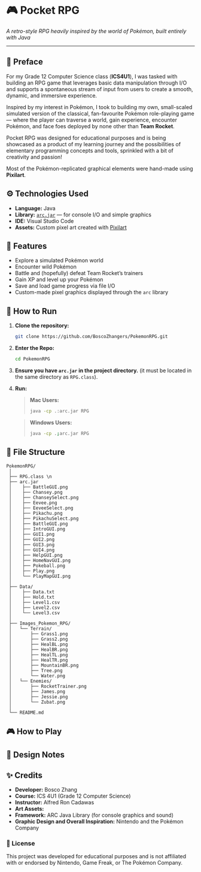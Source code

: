 # 🎮 Pocket RPG
*A retro-style RPG heavily inspired by the world of Pokémon, built entirely with Java*

---

## 📖 Preface
For my Grade 12 Computer Science class (**ICS4U1**), I was tasked with building an RPG game that leverages basic data manipulation through I/O and supports a spontaneous stream of input from users to create a smooth, dynamic, and immersive experience.  

Inspired by my interest in Pokémon, I took to building my own, small-scaled simulated version of the classical, fan-favourite Pokémon role-playing game — where the player can traverse a world, gain experience, encounter Pokémon, and face foes deployed by none other than **Team Rocket**.  

Pocket RPG was designed for educational purposes and is being showcased as a product of my learning journey and
the possibilities of elementary programming concepts and tools, sprinkled with a bit of creativity and passion!

Most of the Pokémon-replicated graphical elements were hand-made using **Pixilart**.

### ${}$

## ⚙️ Technologies Used
- **Language:** Java  
- **Library:** [`arc.jar`](https://arc.teach.cs.utoronto.ca) — for console I/O and simple graphics  
- **IDE:** Visual Studio Code  
- **Assets:** Custom pixel art created with [Pixilart](https://www.pixilart.com)

### ${}$

## 🧩 Features
- Explore a simulated Pokémon world  
- Encounter wild Pokémon   
- Battle and (hopefully) defeat Team Rocket’s trainers  
- Gain XP and level up your Pokémon  
- Save and load game progress via file I/O  
- Custom-made pixel graphics displayed through the `arc` library

### ${}$
## 🚀 How to Run

1. **Clone the repository:**
   ```bash
   git clone https://github.com/BoscoZhangers/PokemonRPG.git
   ```

2. **Enter the Repo:**
   ```bash
   cd PokemonRPG
   ```
   
3. **Ensure you have `arc.jar` in the project directory.**
   (it must be located in the same directory as `RPG.class`).
   
5. **Run:**

   > **Mac Users:**
   > ```bash
   > java -cp .:arc.jar RPG
   > ```

   > **Windows Users:**
   > ```bash
   > java -cp .;arc.jar RPG
   > ```

### ${}$

## 🧱 File Structure 

```
PokemonRPG/
 │ 
 ├── RPG.class \n
 ├── arc.jar
 │    ├── BattleGUI.png
 │    ├── Chansey.png
 │    ├── ChanseySelect.png
 │    ├── Eevee.png
 │    ├── EeveeSelect.png
 │    ├── Pikachu.png
 │    ├── PikachuSelect.png
 │    ├── BattleGUI.png
 │    ├── IntroGUI.png
 │    ├── GUI1.png
 │    ├── GUI2.png
 │    ├── GUI3.png
 │    ├── GUI4.png
 │    ├── HelpGUI.png
 │    ├── HomeNavGUI.png
 │    ├── Pokeball.png
 │    ├── Play.png
 │    └── PlayMapGUI.png
 │    
 ├── Data/
 │    ├── Data.txt
 │    ├── Hold.txt
 │    ├── Level1.csv
 │    ├── Level2.csv
 │    └── Level3.csv
 │ 
 ├── Images_Pokemon_RPG/
 │   └── Terrain/
 │       ├── Grass1.png
 │       ├── Grass2.png
 │       ├── HealBL.png
 │       ├── HealBR.png
 │       ├── HealTL.png
 │       ├── HealTR.png
 │       ├── MountainBR.png
 │       ├── Tree.png
 │       └── Water.png
 │   └── Enemies/
 │       ├── RocketTrainer.png
 │       ├── James.png
 │       ├── Jessie.png
 │       └── Zubat.png
 │ 
 └── README.md
```

### ${}$

## 🎮 How to Play



## 🧠 Design Notes


### ${}$

## ✨ Credits
* **Developer:** Bosco Zhang
* **Course:** ICS 4U1 (Grade 12 Computer Science)
* **Instructor:** Alfred Ron Cadawas
* **Art Assets:** 
* **Framework:** ARC Java Library (for console graphics and sound)
* **Graphic Design and Overall Inspiration:** Nintendo and the Pokémon Company

### ${}$

### 📜 License

This project was developed for educational purposes and is not affiliated with or endorsed by Nintendo, Game Freak, or The Pokémon Company.
